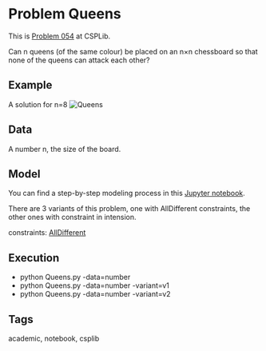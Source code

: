 # Problem Queens

This is [Problem 054](https://www.csplib.org/Problems/prob054/) at CSPLib.

Can n queens (of the same colour) be placed on an n×n chessboard so that none of the queens can attack each other?

## Example
  A solution for n=8
 ![Queens](http://pycsp.org/assets/notebooks/figures/queens.png)

## Data
  A number n, the size of the board.

## Model
  You can find a step-by-step modeling process in this [Jupyter notebook](https://pycsp.org/documentation/models/CSP/Queens/).

  There are 3 variants of this problem, one with AllDifferent constraints, the other ones with constraint in intension.

  constraints: [AllDifferent](http://pycsp.org/documentation/constraints/AllDifferent)

## Execution
  - python Queens.py -data=number
  - python Queens.py -data=number -variant=v1
  - python Queens.py -data=number -variant=v2

## Tags
  academic, notebook, csplib
